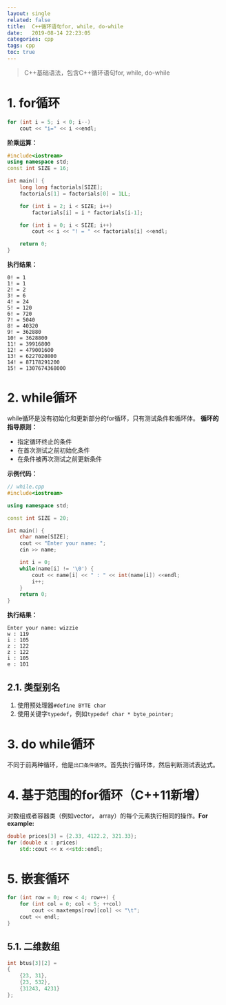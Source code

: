 ```yaml
---
layout: single
related: false
title:  C++循环语句for, while, do-while
date:   2019-08-14 22:23:05
categories: cpp
tags: cpp
toc: true
---
```


> C++基础语法，包含C++循环语句for, while, do-while

# 1. for循环

```cpp
for (int i = 5; i < 0; i--)
    cout << "i=" << i <<endl;
```

**阶乘运算：**

```C++ formore.cpp 
#include<iostream>
using namespace std;
const int SIZE = 16;

int main() {
	long long factorials[SIZE];
	factorials[1] = factorials[0] = 1LL;

	for (int i = 2; i < SIZE; i++)
		factorials[i] = i * factorials[i-1];

	for (int i = 0; i < SIZE; i++)
		cout << i << "! = " << factorials[i] <<endl;

	return 0;
}
```

**执行结果：**

```shell
0! = 1
1! = 1
2! = 2
3! = 6
4! = 24
5! = 120
6! = 720
7! = 5040
8! = 40320
9! = 362880
10! = 3628800
11! = 39916800
12! = 479001600
13! = 6227020800
14! = 87178291200
15! = 1307674368000
```

# 2. while循环

while循环是没有初始化和更新部分的for循环，只有测试条件和循环体。
**循环的指导原则：**
+ 指定循环终止的条件
+ 在首次测试之前初始化条件
+ 在条件被再次测试之前更新条件

**示例代码：**

```cpp
// while.cpp 
#include<iostream>

using namespace std;

const int SIZE = 20;

int main() {
	char name[SIZE];
	cout << "Enter your name: ";
	cin >> name;

	int i = 0;
	while(name[i] != '\0') {
		cout << name[i] << " : " << int(name[i]) <<endl;
		i++;
	}
	return 0;
}
```

**执行结果：**

```shell
Enter your name: wizzie
w : 119
i : 105
z : 122
z : 122
i : 105
e : 101
```

## 2.1. 类型别名

1. 使用预处理器`#define BYTE char`
2. 使用关键字`typedef`，例如`typedef char * byte_pointer;`

# 3. do while循环

不同于前两种循环，他是`出口条件循环`。首先执行循环体，然后判断测试表达式。

# 4. 基于范围的for循环（C++11新增）

对数组或者容器类（例如vector， array）的每个元素执行相同的操作。**For example:**

```cpp
double prices[3] = {2.33, 4122.2, 321.33};
for (double x : prices)
    std::cout << x <<std::endl;
```

# 5. 嵌套循环

```cpp
for (int row = 0; row < 4; row++) {
    for (int col = 0; col < 5; ++col)
        cout << maxtemps[row][col] << "\t";
    cout << endl;
}
```

## 5.1. 二维数组

```cpp
int btus[3][2] =
{
    {23, 31},
    {23, 532},
    {31243, 4231}
};
```